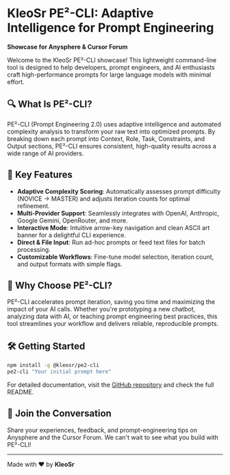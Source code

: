 # KleoSr PE²-CLI: Adaptive Intelligence for Prompt Engineering

**Showcase for Anysphere & Cursor Forum**

Welcome to the KleoSr PE²-CLI showcase! This lightweight command-line tool is designed to help developers, prompt engineers, and AI enthusiasts craft high-performance prompts for large language models with minimal effort.

## 🔍 What Is PE²-CLI?
PE²-CLI (Prompt Engineering 2.0) uses adaptive intelligence and automated complexity analysis to transform your raw text into optimized prompts. By breaking down each prompt into Context, Role, Task, Constraints, and Output sections, PE²-CLI ensures consistent, high-quality results across a wide range of AI providers.

## 🚀 Key Features
- **Adaptive Complexity Scoring**: Automatically assesses prompt difficulty (NOVICE → MASTER) and adjusts iteration counts for optimal refinement.
- **Multi-Provider Support**: Seamlessly integrates with OpenAI, Anthropic, Google Gemini, OpenRouter, and more.
- **Interactive Mode**: Intuitive arrow-key navigation and clean ASCII art banner for a delightful CLI experience.
- **Direct & File Input**: Run ad-hoc prompts or feed text files for batch processing.
- **Customizable Workflows**: Fine-tune model selection, iteration count, and output formats with simple flags.

## 🎯 Why Choose PE²-CLI?
PE²-CLI accelerates prompt iteration, saving you time and maximizing the impact of your AI calls. Whether you're prototyping a new chatbot, analyzing data with AI, or teaching prompt engineering best practices, this tool streamlines your workflow and delivers reliable, reproducible prompts.

## 🛠 Getting Started
```bash
npm install -g @kleosr/pe2-cli
pe2-cli "Your initial prompt here"
```
For detailed documentation, visit the [GitHub repository](https://github.com/kleosr/pe2-cli) and check the full README.

## 🤝 Join the Conversation
Share your experiences, feedback, and prompt-engineering tips on Anysphere and the Cursor Forum. We can't wait to see what you build with PE²-CLI!

---

Made with ❤️ by **KleoSr** 